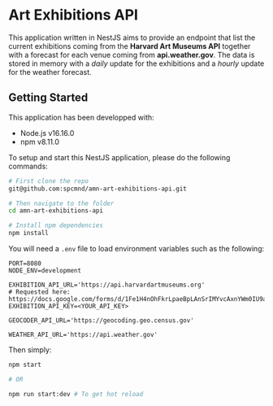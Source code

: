 # Art Exhibitions API

This application written in NestJS aims to provide an endpoint that list the current exhibitions coming from the **Harvard Art Museums API** together with a forecast for each venue coming from **api.weather.gov**. The data is stored in memory with a *daily* update for the exhibitions and a *hourly* update for the weather forecast.

## Getting Started

This application has been developped with:
- Node.js v16.16.0
- npm v8.11.0

To setup and start this NestJS application, please do the following commands:

```bash
# First clone the repo
git@github.com:spcmnd/amn-art-exhibitions-api.git

# Then navigate to the folder
cd amn-art-exhibitions-api

# Install npm dependencies
npm install
```

You will need a `.env` file to load environment variables such as the following:

```
PORT=8080
NODE_ENV=development

EXHIBITION_API_URL='https://api.harvardartmuseums.org'
# Requested here: https://docs.google.com/forms/d/1Fe1H4nOhFkrLpaeBpLAnSrIMYvcAxnYWm0IU9a6IkFA/viewform
EXHIBITION_API_KEY=<YOUR_API_KEY>

GEOCODER_API_URL='https://geocoding.geo.census.gov'

WEATHER_API_URL='https://api.weather.gov'
```

Then simply:

```bash
npm start

# OR

npm run start:dev # To get hot reload
```